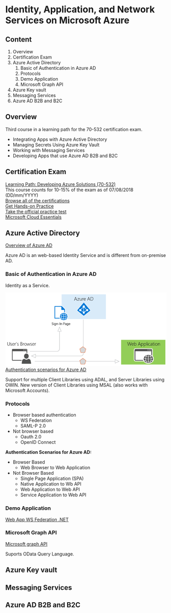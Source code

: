 # Identity, Application, and Network Services on Microsoft Azure

## Content

1. Overview
2. Certification Exam
3. Azure Active Directory
   1. Basic of Authentication in Azure AD
   2. Protocols
   3. Demo Application
   4. Microsoft Graph API
4. Azure Key vault
5. Messaging Services
6. Azure AD B2B and B2C

## Overview

Third course in a learning path for the 70-532 certification exam.

* Integrating Apps with Azure Active Directory
* Managing Secrets Using Azure Key Vault
* Working with Messaging Services
* Developing Apps that use Azure AD B2B and B2C

## Certification Exam

[Learning Path: Developing Azure Solutions (70-532)](https://www.microsoft.com/en-us/learning/exam-70-532.aspx)  
This course counts for 10-15% of the exam as of 07/08/2018 (DD/mm/YYYY)  
[Browse all of the certifications](https://www.microsoft.com/en-us/learning/browse-all-certifications.aspx)  
[Get Hands-on Practice](https://azure.microsoft.com/en-us/free/)  
[Take the official practice test](https://www.microsoft.com/en-us/learning/exam-70-532.aspx#practice-test)  
[Microsoft Cloud Essentials](https://www.microsoft.com/en-us/cloudessentials)

## Azure Active Directory

[Overview of Azure AD](https://azure.microsoft.com/en-us/develop/identity/signin)  

Azure AD is an web-based Identity Service and is different from on-premise AD.

### Basic of Authentication in Azure AD

Identity as a Service.

![Basic of Authentication in Azure Active Directory](images/basics_of_auth_in_aad.png)  
[Authentication scenarios for Azure AD](https://docs.microsoft.com/en-us/azure/active-directory/develop/authentication-scenarios)  

Support for multiple Client Libraries using ADAL, and Server Libraries using OWIN. New version of Client Libraries using MSAL (also works with Microsoft Accounts).

### Protocols

* Browser based authentication
  * WS Federation
  * SAML-P 2.0
* Not browser based
  * Oauth 2.0
  * OpenID Connect

**Authentication Scenarios for Azure AD:**

* Browser Based
  * Web Browser to Web Application
* Not Browser Based
  * Single Page Application (SPA)
  * Native Application to Wb API
  * Web Application to Web API
  * Service Application to Web API

### Demo Application

[Web App WS Federation .NET](https://github.com/Azure-Samples/active-directory-dotnet-webapp-wsfederation)

### Microsoft Graph API

[Microsoft graph API](https://developer.microsoft.com/en-us/graph/docs/concepts/overview)  

Suports OData Query Language.

## Azure Key vault

## Messaging Services

## Azure AD B2B and B2C